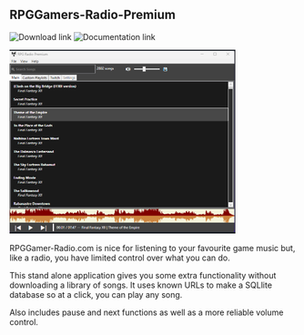 ## RPGGamers-Radio-Premium

<a style="text-decoration:none" href="https://github.com/DerekGooding/RPGGamers-Radio-Premium/raw/main/bin/publish/setup.exe">
    <img src="https://img.shields.io/badge/Download%20Installer-blue.svg?style=flat-round" alt="Download link" />
</a>
<a style="text-decoration:none" href="http://www.rpgamers.net/radio/">
    <img src="https://img.shields.io/badge/Original%20Site-8A2BE2" alt="Documentation link" />
</a>


![alt text](https://github.com/DerekGooding/RPGGamers-Radio-Premium/blob/main/Radio.PNG)

RPGGamer-Radio.com is nice for listening to your favourite game music but, like a radio, you have limited control over what you can do. 

This stand alone application gives you some extra functionality without downloading a library of songs. It uses known URLs to make a SQLlite database so at a click, you can play any song. 

Also includes pause and next functions as well as a more reliable volume control. 
